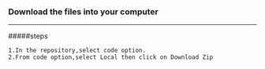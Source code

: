 ### Download the files into your computer
---

#####steps
```
1.In the repository,select code option.
2.From code option,select Local then click on Download Zip
```
